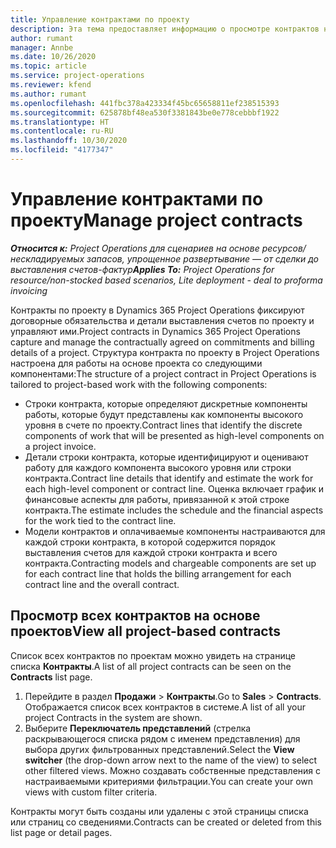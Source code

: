 ```yaml
---
title: Управление контрактами по проекту
description: Эта тема предоставляет информацию о просмотре контрактов на основе проектов.
author: rumant
manager: Annbe
ms.date: 10/26/2020
ms.topic: article
ms.service: project-operations
ms.reviewer: kfend
ms.author: rumant
ms.openlocfilehash: 441fbc378a423334f45bc65658811ef238515393
ms.sourcegitcommit: 625878bf48ea530f3381843be0e778cebbbf1922
ms.translationtype: HT
ms.contentlocale: ru-RU
ms.lasthandoff: 10/30/2020
ms.locfileid: "4177347"
---
```

# <a name="manage-project-contracts"></a><span data-ttu-id="39407-103">Управление контрактами по проекту</span><span class="sxs-lookup"><span data-stu-id="39407-103">Manage project contracts</span></span>

<span data-ttu-id="39407-104">_**Относится к:** Project Operations для сценариев на основе ресурсов/нескладируемых запасов, упрощенное развертывание — от сделки до выставления счетов-фактур_</span><span class="sxs-lookup"><span data-stu-id="39407-104">_**Applies To:** Project Operations for resource/non-stocked based scenarios, Lite deployment - deal to proforma invoicing_</span></span>

<span data-ttu-id="39407-105">Контракты по проекту в Dynamics 365 Project Operations фиксируют договорные обязательства и детали выставления счетов по проекту и управляют ими.</span><span class="sxs-lookup"><span data-stu-id="39407-105">Project contracts in Dynamics 365 Project Operations capture and manage the contractually agreed on commitments and billing details of a project.</span></span> <span data-ttu-id="39407-106">Структура контракта по проекту в Project Operations настроена для работы на основе проекта со следующими компонентами:</span><span class="sxs-lookup"><span data-stu-id="39407-106">The structure of a project contract in Project Operations is tailored to project-based work with the following components:</span></span>

- <span data-ttu-id="39407-107">Строки контракта, которые определяют дискретные компоненты работы, которые будут представлены как компоненты высокого уровня в счете по проекту.</span><span class="sxs-lookup"><span data-stu-id="39407-107">Contract lines that identify the discrete components of work that will be presented as high-level components on a project invoice.</span></span>
- <span data-ttu-id="39407-108">Детали строки контракта, которые идентифицируют и оценивают работу для каждого компонента высокого уровня или строки контракта.</span><span class="sxs-lookup"><span data-stu-id="39407-108">Contract line details that identify and estimate the work for each high-level component or contract line.</span></span> <span data-ttu-id="39407-109">Оценка включает график и финансовые аспекты для работы, привязанной к этой строке контракта.</span><span class="sxs-lookup"><span data-stu-id="39407-109">The estimate includes the schedule and the financial aspects for the work tied to the contract line.</span></span>
- <span data-ttu-id="39407-110">Модели контрактов и оплачиваемые компоненты настраиваются для каждой строки контракта, в которой содержится порядок выставления счетов для каждой строки контракта и всего контракта.</span><span class="sxs-lookup"><span data-stu-id="39407-110">Contracting models and chargeable components are set up for each contract line that holds the billing arrangement for each contract line and the overall contract.</span></span>

## <a name="view-all-project-based-contracts"></a><span data-ttu-id="39407-111">Просмотр всех контрактов на основе проектов</span><span class="sxs-lookup"><span data-stu-id="39407-111">View all project-based contracts</span></span>

<span data-ttu-id="39407-112">Список всех контрактов по проектам можно увидеть на странице списка **Контракты**.</span><span class="sxs-lookup"><span data-stu-id="39407-112">A list of all project contracts can be seen on the **Contracts** list page.</span></span> 

1. <span data-ttu-id="39407-113">Перейдите в раздел **Продажи** > **Контракты**.</span><span class="sxs-lookup"><span data-stu-id="39407-113">Go to **Sales** > **Contracts**.</span></span> <span data-ttu-id="39407-114">Отображается список всех контрактов в системе.</span><span class="sxs-lookup"><span data-stu-id="39407-114">A list of all your project Contracts in the system are shown.</span></span> 
2. <span data-ttu-id="39407-115">Выберите **Переключатель представлений** (стрелка раскрывающегося списка рядом с именем представления) для выбора других фильтрованных представлений.</span><span class="sxs-lookup"><span data-stu-id="39407-115">Select the **View switcher** (the drop-down arrow next to the name of the view) to select other filtered views.</span></span> <span data-ttu-id="39407-116">Можно создавать собственные представления с настраиваемыми критериями фильтрации.</span><span class="sxs-lookup"><span data-stu-id="39407-116">You can create your own views with custom filter criteria.</span></span>

<span data-ttu-id="39407-117">Контракты могут быть созданы или удалены с этой страницы списка или страниц со сведениями.</span><span class="sxs-lookup"><span data-stu-id="39407-117">Contracts can be created or deleted from this list page or detail pages.</span></span>

